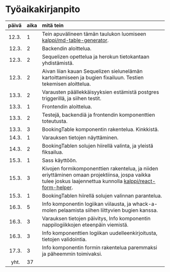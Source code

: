 # Työaikakirjanpito

| päivä | aika | mitä tein | 
| :---: | :--- | :--- | 
| 12.3. | 1 | Tein apuvälineen tämän taulukon luomiseen [kalppi/md-table-generator](https://github.com/kalppi/md-table-generator). | 
| 12.3. | 2 | Backendin aloittelua. | 
| 12.3. | 2 | Sequelizen opettelua ja herokun tietokantaan yhdistämistä. | 
| 12.3. | 2 | Aivan liian kauan Sequelizen sielunelämän kartoittamiseen ja bugien fixailuun. Testien tekemisen aloittelua. | 
| 13.3. | 2 | Varausten päällekkäisyyksien estämistä postgres triggerillä, ja siihen testit. | 
| 13.3. | 1 | Frontendin aloittelua. | 
| 13.3. | 2 | Testejä, backendiä ja frontendin komponenttien toteutusta. | 
| 13.3. | 3 | BookingTable komponentin rakentelua. Kinkkistä. | 
| 14.3. | 1 | Varauksen tietojen näyttäminen. | 
| 14.3. | 2 | BookingTablen solujen hiirellä valinta, ja yleistä fiksailua. | 
| 15.3. | 1 | Sass käyttöön. | 
| 15.3. | 3 | Kivojen formikomponenttien rakentelua, ja niiden eriyttäminen omaan projektiinsa, jospa vaikka tulee joskus laajennettua kunnolla [kalppi/react-form-helper](https://github.com/kalppi/react-form-helper). | 
| 15.3. | 1 | BookingTablen hiirellä solujen valinnan parantelua. | 
| 16.3. | 5 | Info komponentin logiikan viilausta, ja whack-a-molen pelaamista siihen liittyvien bugien kanssa. | 
| 16.3. | 3 | Varauksen tietojen päivitys, Info komponentin nappilogiikkojen eteenpäin viemistä. | 
| 16.3. | 3 | Info komponenttien logiikan uudelleenkirjoitusta, tietojen validointia. | 
| 17.3. | 3 | Info komponentin formin rakentelua paremmaksi ja päheemmin toimivaksi. | 
| yht. | 37
